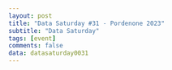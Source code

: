 ```yaml
---
layout: post
title: "Data Saturday #31 - Pordenone 2023"
subtitle: "Data Saturday"
tags: [event]
comments: false
data: datasaturday0031
---
```

